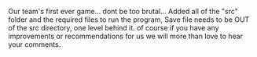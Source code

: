 Our team's first ever game... dont be too brutal... 
Added all of the "src" folder and the required files to run the program, Save file needs to be OUT of the src directory, one level behind it. 
of course if you have any improvements or recommendations for us we will more than love to hear your comments.
